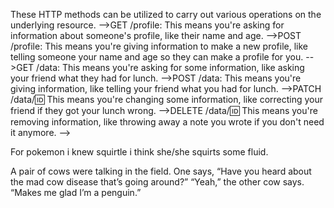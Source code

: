 These HTTP methods can be utilized to carry out various operations on the underlying resource.
-->GET /profile: This means you're asking for information about someone's profile, like their name and age.
-->POST /profile: This means you're giving information to make a new profile, like telling someone your name and age so they can make a profile for you.
-->GET /data: This means you're asking for some information, like asking your friend what they had for lunch.
-->POST /data: This means you're giving information, like telling your friend what you had for lunch.
-->PATCH /data/:id: This means you're changing some information, like correcting your friend if they got your lunch wrong.
-->DELETE /data/:id: This means you're removing information, like throwing away a note you wrote if you don't need it anymore. -->

For pokemon i knew squirtle i think she/she squirts some fluid.

A pair of cows were talking in the field. One says, “Have you heard about the mad cow disease that’s going around?” “Yeah,” the other cow says. “Makes me glad I’m a penguin.”

